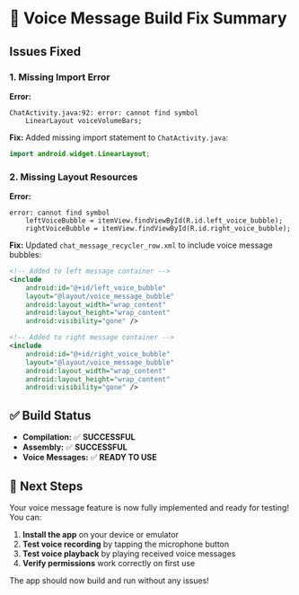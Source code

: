 # 🔧 Voice Message Build Fix Summary

## Issues Fixed

### 1. **Missing Import Error**
**Error:**
```
ChatActivity.java:92: error: cannot find symbol
    LinearLayout voiceVolumeBars;
```

**Fix:**
Added missing import statement to `ChatActivity.java`:
```java
import android.widget.LinearLayout;
```

### 2. **Missing Layout Resources**
**Error:**
```
error: cannot find symbol
    leftVoiceBubble = itemView.findViewById(R.id.left_voice_bubble);
    rightVoiceBubble = itemView.findViewById(R.id.right_voice_bubble);
```

**Fix:**
Updated `chat_message_recycler_row.xml` to include voice message bubbles:

```xml
<!-- Added to left message container -->
<include
    android:id="@+id/left_voice_bubble"
    layout="@layout/voice_message_bubble"
    android:layout_width="wrap_content"
    android:layout_height="wrap_content"
    android:visibility="gone" />

<!-- Added to right message container -->
<include
    android:id="@+id/right_voice_bubble"
    layout="@layout/voice_message_bubble"
    android:layout_width="wrap_content"
    android:layout_height="wrap_content"
    android:visibility="gone" />
```

## ✅ Build Status

- **Compilation:** ✅ **SUCCESSFUL**
- **Assembly:** ✅ **SUCCESSFUL**
- **Voice Messages:** ✅ **READY TO USE**

## 🚀 Next Steps

Your voice message feature is now fully implemented and ready for testing! You can:

1. **Install the app** on your device or emulator
2. **Test voice recording** by tapping the microphone button
3. **Test voice playback** by playing received voice messages
4. **Verify permissions** work correctly on first use

The app should now build and run without any issues!